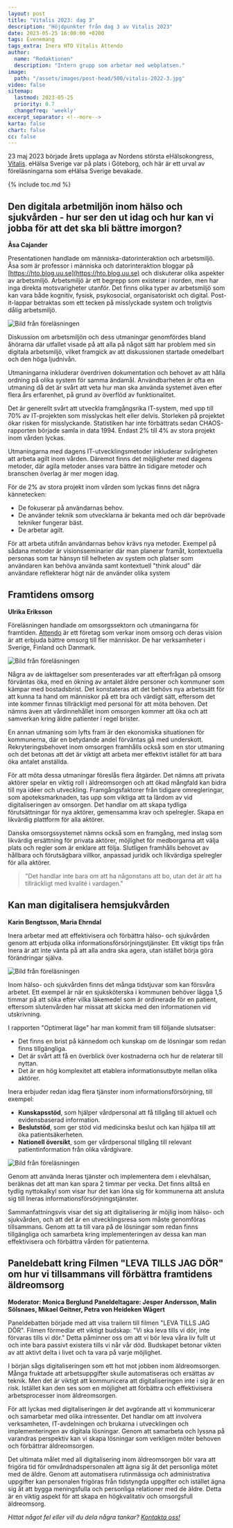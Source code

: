 ```yaml
---
layout: post
title: "Vitalis 2023: dag 3"
description: "Höjdpunkter från dag 3 av Vitalis 2023"
date: 2023-05-25 16:00:00 +0200
tags: Evenemang
tags_extra: Inera HTO Vitalis Attendo 
author:
  name: "Redaktionen"
  description: "Intern grupp som arbetar med webplatsen."
image:
  path: "/assets/images/post-head/500/vitalis-2022-3.jpg"
video: false
sitemap:
  lastmod: 2023-05-25
  priority: 0.7
  changefreq: 'weekly'
excerpt_separator: <!--more-->
karta: false
chart: false
cc: false
---
```


23 maj 2023 började årets upplaga av Nordens största eHälsokongress, [Vitalis](https://vitalis.nu/). eHälsa Sverige var på plats i Göteborg, och här är ett urval av föreläsningarna som eHälsa Sverige bevakade.

<!--more-->

{% include toc.md %}

## Den digitala arbetmiljön inom hälso och sjukvården - hur ser den ut idag och hur kan vi jobba för att det ska bli bättre imorgon?
**Åsa Cajander**

Presentationen handlade om människa-datorinteraktion och arbetsmiljö. Åsa som är professor i människa och datorinteraktion bloggar på [https://hto.blog.uu.se](https://hto.blog.uu.se) och diskuterar olika aspekter av arbetsmiljö. Arbetsmiljö är ett begrepp som existerar i norden, men har inga direkta motsvarigheter utanför. Det finns olika typer av arbetsmiljö som kan vara både kognitiv, fysisk, psykosocial, organisatoriskt och digital. Post-it-lappar betraktas som ett tecken på misslyckade system och troligtvis dålig arbetsmiljö.

![Bild från föreläsningen](/assets/images/post-assets/vitalis-2023-3-1.jpeg "Bild från föreläsningen")

Diskussion om arbetsmiljön och dess utmaningar genomfördes bland åhörarna där utfallet visade på att alla på något sätt har problem med sin digitala arbetsmiljö, vilket framgick av att diskussionen startade omedelbart och den höga ljudnivån.

Utmaningarna inkluderar överdriven dokumentation och behovet av att hålla ordning på olika system för samma ändamål. Användbarheten är ofta en utmaning då det är svårt att veta hur man ska använda systemet även efter flera års erfarenhet, på grund av överflöd av funktionalitet.

Det är generellt svårt att utveckla framgångsrika IT-system, med upp till 70% av IT-projekten som misslyckas helt eller delvis. Storleken på projektet ökar risken för misslyckande. Statistiken har inte förbättrats sedan CHAOS-rapporten började samla in data 1994. Endast 2% till 4% av stora projekt inom vården lyckas.

Utmaningarna med dagens IT-utvecklingsmetoder inkluderar svårigheten att arbeta agilt inom vården. Däremot finns det möjligheter med dagens metoder, där agila metoder anses vara bättre än tidigare metoder och branschen överlag är mer mogen idag.

För de 2% av stora projekt inom vården som lyckas finns det några kännetecken:
* De fokuserar på användarnas behov.
* De använder teknik som utvecklarna är bekanta med och där beprövade tekniker fungerar bäst.
* De arbetar agilt.

För att arbeta utifrån användarnas behov krävs nya metoder. Exempel på sådana metoder är visionsseminarier där man planerar framåt, kontextuella personas som tar hänsyn till helheten av system och platser som användaren kan behöva använda samt kontextuell "think aloud" där användare reflekterar högt när de använder olika system

## Framtidens omsorg
**Ulrika Eriksson**

Föreläsningen handlade om omsorgssektorn och utmaningarna för framtiden. [Attendo](https://www.attendo.se/) är ett företag som verkar inom omsorg och deras vision är att erbjuda bättre omsorg till fler människor. De har verksamheter i Sverige, Finland och Danmark.

![Bild från föreläsningen](/assets/images/post-assets/vitalis-2023-3-2.jpeg "Bild från föreläsningen")

Några av de iakttagelser som presenterades var att efterfrågan på omsorg förväntas öka, med en ökning av antalet äldre personer och kommuner som kämpar med bostadsbrist. Det konstateras att det behövs nya arbetssätt för att kunna ta hand om människor på ett bra och värdigt sätt, eftersom det inte kommer finnas tillräckligt med personal för att möta behoven. Det nämns även att vårdinnehållet inom omsorgen kommer att öka och att samverkan kring äldre patienter i regel brister.

En annan utmaning som lyfts fram är den ekonomiska situationen för kommunerna, där en betydande andel förväntas gå med underskott. Rekryteringsbehovet inom omsorgen framhålls också som en stor utmaning och det betonas att det är viktigt att arbeta mer effektivt istället för att bara öka antalet anställda.

För att möta dessa utmaningar föreslås flera åtgärder. Det nämns att privata aktörer spelar en viktig roll i äldreomsorgen och att ökad mångfald kan bidra till nya idéer och utveckling. Framgångsfaktorer från tidigare omregleringar, som apoteksmarknaden, tas upp som viktiga att ta lärdom av vid digitaliseringen av omsorgen. Det handlar om att skapa tydliga förutsättningar för nya aktörer, gemensamma krav och spelregler. Skapa en likvärdig plattform för alla aktörer.

Danska omsorgssystemet nämns också som en framgång, med inslag som likvärdig ersättning för privata aktörer, möjlighet för medborgarna att välja plats och regler som är enklare att följa. Slutligen framhålls behovet av hållbara och förutsägbara villkor, anpassad juridik och likvärdiga spelregler för alla aktörer.

> "Det handlar inte bara om att ha någonstans att bo, utan det är att ha tillräckligt med kvalité i vardagen."

## Kan man digitalisera hemsjukvården
**Karin Bengtsson, Maria Ehrndal**

Inera arbetar med att effektivisera och förbättra hälso- och sjukvården genom att erbjuda olika informationsförsörjningstjänster. Ett viktigt tips från Inera är att inte vänta på att alla andra ska agera, utan istället börja göra förändringar själva.

![Bild från föreläsningen](/assets/images/post-assets/vitalis-2023-3-3.jpeg "Bild från föreläsningen")

Inom hälso- och sjukvården finns det många tidstjuvar som kan försvåra arbetet. Ett exempel är när en sjuksköterska i kommunen behöver lägga 1,5 timmar på att söka efter vilka läkemedel som är ordinerade för en patient, eftersom slutenvården har missat att skicka med den informationen vid utskrivning.

I rapporten "Optimerat läge" har man kommit fram till följande slutsatser:
* Det finns en brist på kännedom och kunskap om de lösningar som redan finns tillgängliga.
* Det är svårt att få en överblick över kostnaderna och hur de relaterar till nyttan.
* Det är en hög komplexitet att etablera informationsutbyte mellan olika aktörer.

Inera erbjuder redan idag flera tjänster inom informationsförsörjning, till exempel:
* **Kunskapsstöd**, som hjälper vårdpersonal att få tillgång till aktuell och evidensbaserad information.
* **Beslutstöd**, som ger stöd vid medicinska beslut och kan hjälpa till att öka patientsäkerheten.
* **Nationell översikt**, som ger vårdpersonal tillgång till relevant patientinformation från olika vårdgivare.

![Bild från föreläsningen](/assets/images/post-assets/vitalis-2023-3-4.jpeg "Bild från föreläsningen")

Genom att använda Ineras tjänster och implementera dem i elevhälsan, beräknas det att man kan spara 2 timmar per vecka. Det finns alltså en tydlig nyttokalkyl som visar hur det kan löna sig för kommunerna att ansluta sig till Ineras informationsförsörjningstjänster.

Sammanfattningsvis visar det sig att digitalisering är möjlig inom hälso- och sjukvården, och att det är en utvecklingsresa som måste genomföras tillsammans. Genom att ta till vara på de lösningar som redan finns tillgängliga och samarbeta kring implementeringen av dessa kan man effektivisera och förbättra vården för patienterna.

## Paneldebatt kring Filmen "LEVA TILLS JAG DÖR" om hur vi tillsammans vill förbättra framtidens äldreomsorg
**Moderator: Monica Berglund**
**Paneldeltagare: Jesper Andersson, Malin Sölsnaes, Mikael Geitner, Petra von Heideken Wågert**

Paneldebatten började med att visa trailern till filmen "LEVA TILLS JAG DÖR". Filmen förmedlar ett viktigt budskap: "Vi ska leva tills vi dör, inte förvaras tills vi dör." Detta påminner oss om att vi bör leva våra liv fullt ut och inte bara passivt existera tills vi når vår död. Budskapet betonar vikten av att aktivt delta i livet och ta vara på varje möjlighet.

I början sågs digitaliseringen som ett hot mot jobben inom äldreomsorgen. Många fruktade att arbetsuppgifter skulle automatiseras och ersättas av teknik. Men det är viktigt att kommunicera att digitaliseringen inte i sig är en risk. Istället kan den ses som en möjlighet att förbättra och effektivisera arbetsprocesser inom äldreomsorgen.

För att lyckas med digitaliseringen är det avgörande att vi kommunicerar och samarbetar med olika intressenter. Det handlar om att involvera verksamheten, IT-avdelningen och brukarna i utvecklingen och implementeringen av digitala lösningar. Genom att samarbeta och lyssna på varandras perspektiv kan vi skapa lösningar som verkligen möter behoven och förbättrar äldreomsorgen.

Det ultimata målet med all digitalisering inom äldreomsorgen bör vara att frigöra tid för omvårdnadspersonalen att ägna sig åt det personliga mötet med de äldre. Genom att automatisera rutinmässiga och administrativa uppgifter kan personalen frigöras från tidstyngda uppgifter och istället ägna sig åt att bygga meningsfulla och personliga relationer med de äldre. Detta är en viktig aspekt för att skapa en högkvalitativ och omsorgsfull äldreomsorg.



_Hittat något fel eller vill du dela några tankar? [Kontakta oss!](/index.html#form-message)_
